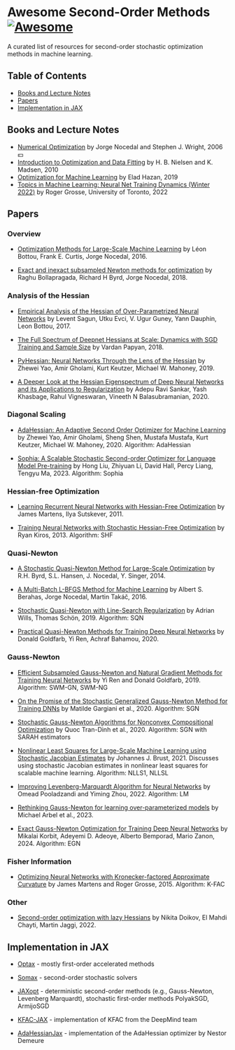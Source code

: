 # Awesome Second-Order Methods [![Awesome](https://awesome.re/badge.svg)](https://awesome.re)

A curated list of resources for second-order 
stochastic optimization 
methods in machine learning.




## Table of Contents
- [Books and Lecture Notes](#books-and-lecture-notes)
- [Papers](#papers)
- [Implementation in JAX](#implementation-in-jax)




## Books and Lecture Notes

- [Numerical Optimization](https://link.springer.com/book/10.1007/978-0-387-40065-5) by Jorge Nocedal and Stephen J. Wright, 2006 :dollar:
- [Introduction to Optimization and Data Fitting](https://www2.compute.dtu.dk/pubdb/pubs/5938-full.html) by H. B. Nielsen and K. Madsen, 2010
- [Optimization for Machine Learning](https://arxiv.org/abs/1909.03550) by Elad Hazan, 2019
- [Topics in Machine Learning: Neural Net Training Dynamics (Winter 2022)](https://www.cs.toronto.edu/~rgrosse/courses/csc2541_2022/) by Roger Grosse, University of Toronto, 2022





## Papers

### Overview

- [Optimization Methods for Large-Scale Machine Learning](https://arxiv.org/abs/1606.04838) 
by Léon Bottou, Frank E. Curtis, Jorge Nocedal, 2016.

- [Exact and inexact subsampled Newton methods for optimization](https://academic.oup.com/imajna/article/39/2/545/4959058) 
by Raghu Bollapragada, Richard H Byrd, Jorge Nocedal, 2018.



### Analysis of the Hessian

- [Empirical Analysis of the Hessian of Over-Parametrized Neural Networks](https://arxiv.org/abs/1706.04454)
by Levent Sagun, Utku Evci, V. Ugur Guney, Yann Dauphin, Leon Bottou, 2017.

- [The Full Spectrum of Deepnet Hessians at Scale: Dynamics with SGD Training and Sample Size](https://arxiv.org/abs/1811.07062)
by Vardan Papyan, 2018.

- [PyHessian: Neural Networks Through the Lens of the Hessian](https://arxiv.org/abs/1912.07145)
by Zhewei Yao, Amir Gholami, Kurt Keutzer, Michael W. Mahoney, 2019.

- [A Deeper Look at the Hessian Eigenspectrum of Deep Neural Networks and its Applications to Regularization](https://arxiv.org/abs/2012.03801)
by Adepu Ravi Sankar, Yash Khasbage, Rahul Vigneswaran, Vineeth N Balasubramanian, 2020.




### Diagonal Scaling

- [AdaHessian: An Adaptive Second Order Optimizer for Machine Learning](https://arxiv.org/abs/2006.00719) 
by Zhewei Yao, Amir Gholami, Sheng Shen, Mustafa Mustafa, Kurt Keutzer, Michael W. Mahoney, 2020. Algorithm: AdaHessian

- [Sophia: A Scalable Stochastic Second-order Optimizer for Language Model Pre-training](https://arxiv.org/abs/2305.14342) 
by Hong Liu, Zhiyuan Li, David Hall, Percy Liang, Tengyu Ma, 2023. Algorithm: Sophia



### Hessian-free Optimization

- [Learning Recurrent Neural Networks with Hessian-Free Optimization](https://www.cs.toronto.edu/~jmartens/docs/RNN_HF.pdf) 
by James Martens, Ilya Sutskever, 2011.

- [Training Neural Networks with Stochastic Hessian-Free Optimization](https://arxiv.org/abs/1301.3641) 
by Ryan Kiros, 2013. Algorithm: SHF




### Quasi-Newton

- [A Stochastic Quasi-Newton Method for Large-Scale Optimization](https://arxiv.org/abs/1401.7020) 
by R.H. Byrd, S.L. Hansen, J. Nocedal, Y. Singer, 2014. 

- [A Multi-Batch L-BFGS Method for Machine Learning](https://arxiv.org/abs/1605.06049) 
by Albert S. Berahas, Jorge Nocedal, Martin Takáč, 2016. 

- [Stochastic Quasi-Newton with Line-Search Regularization](https://arxiv.org/abs/1909.01238) by Adrian Wills, Thomas Schön, 2019. Algorithm: SQN

- [Practical Quasi-Newton Methods for Training Deep Neural Networks](https://arxiv.org/abs/2006.08877) 
by Donald Goldfarb, Yi Ren, Achraf Bahamou, 2020.




### Gauss-Newton

- [Efficient Subsampled Gauss-Newton and Natural Gradient Methods for Training Neural Networks](https://arxiv.org/abs/1906.02353) 
by Yi Ren and Donald Goldfarb, 2019. Algorithm: SWM-GN, SWM-NG

- [On the Promise of the Stochastic Generalized Gauss-Newton Method for Training DNNs](https://arxiv.org/abs/2006.02409) 
by Matilde Gargiani et al., 2020. Algorithm: SGN

- [Stochastic Gauss-Newton Algorithms for Nonconvex Compositional Optimization](https://arxiv.org/abs/2002.07290) 
by Quoc Tran-Dinh et al., 2020. Algorithm: SGN with SARAH estimators

- [Nonlinear Least Squares for Large-Scale Machine Learning using Stochastic Jacobian Estimates](https://arxiv.org/abs/2107.05598) 
by Johannes J. Brust, 2021. Discusses using stochastic Jacobian estimates in nonlinear least squares for scalable machine learning.
Algorithm: NLLS1, NLLSL

- [Improving Levenberg-Marquardt Algorithm for Neural Networks](https://arxiv.org/abs/2212.08769) 
by Omead Pooladzandi and Yiming Zhou, 2022. Algorithm: LM

- [Rethinking Gauss-Newton for learning over-parameterized models](https://arxiv.org/abs/2302.02904) 
by Michael Arbel et al., 2023.

- [Exact Gauss-Newton Optimization for Training Deep Neural Networks](https://arxiv.org/abs/2405.14402) by Mikalai Korbit, Adeyemi D. Adeoye, Alberto Bemporad, Mario Zanon, 2024. Algorithm: EGN




### Fisher Information

- [Optimizing Neural Networks with Kronecker-factored Approximate Curvature](https://arxiv.org/abs/1503.05671) 
by James Martens and Roger Grosse, 2015. Algorithm: K-FAC




### Other

- [Second-order optimization with lazy Hessians](https://arxiv.org/abs/2212.00781) 
by Nikita Doikov, El Mahdi Chayti, Martin Jaggi, 2022.




## Implementation in JAX

- [Optax](https://github.com/google-deepmind/optax) - mostly first-order accelerated methods

- [Somax](https://github.com/cor3bit/somax) - second-order stochastic solvers

- [JAXopt](https://github.com/google/jaxopt) - deterministic second-order methods (e.g., Gauss-Newton, Levenberg Marquardt), stochastic first-order methods PolyakSGD, ArmijoSGD

- [KFAC-JAX](https://github.com/google-deepmind/kfac-jax) - implementation of KFAC from the DeepMind team

- [AdaHessianJax](https://github.com/nestordemeure/AdaHessianJax) - implementation of the AdaHessian optimizer by Nestor Demeure
